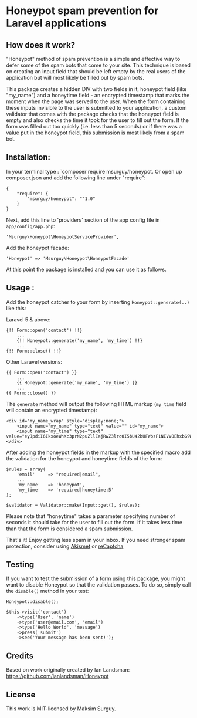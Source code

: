 Honeypot spam prevention for Laravel applications
=========

## How does it work? 

"Honeypot" method of spam prevention is a simple and effective way to defer some of the spam bots that come to your site. This technique is based on creating an input field that should be left empty by the real users of the application but will most likely be filled out by spam bots. 

This package creates a hidden DIV with two fields in it, honeypot field (like "my_name") and a honeytime field - an encrypted timestamp that marks the moment when the page was served to the user. When the form containing these inputs invisible to the user is submitted to your application, a custom validator that comes with the package checks that the honeypot field is empty and also checks the time it took for the user to fill out the form. If the form was filled out too quickly (i.e. less than 5 seconds) or if there was a value put in the honeypot field, this submission is most likely from a spam bot.

## Installation:

In your terminal type : `composer require msurguy/honeypot. Or open up composer.json and add the following line under "require":

    {
        "require": {
            "msurguy/honeypot": "^1.0"
        }
    }

Next, add this line to 'providers' section of the app config file in `app/config/app.php`:

    'Msurguy\Honeypot\HoneypotServiceProvider',

Add the honeypot facade:

    'Honeypot' => 'Msurguy\Honeypot\HoneypotFacade'

At this point the package is installed and you can use it as follows.

## Usage :

Add the honeypot catcher to your form by inserting `Honeypot::generate(..)` like this: 

Laravel 5 & above:

    {!! Form::open('contact') !!}
        ...
        {!! Honeypot::generate('my_name', 'my_time') !!}
        ...
    {!! Form::close() !!}
    
Other Laravel versions:

    {{ Form::open('contact') }}
        ...
        {{ Honeypot::generate('my_name', 'my_time') }}
        ...
    {{ Form::close() }}

The `generate` method will output the following HTML markup (`my_time` field will contain an encrypted timestamp):
    
    <div id="my_name_wrap" style="display:none;">
        <input name="my_name" type="text" value="" id="my_name">
        <input name="my_time" type="text" value="eyJpdiI6IkxoeWhKc3prN2puZllEajRwZ3lrc0I5bU42bUFWbzF1NEVVOEhxbG9WcFE9IiwidmFsdWUiOiJxNEtBT0NpYW5lUjJvWXp6VE45a1U0V3dNbk9Jd2RUNW42NFpiQWtTRllRPSIsIm1hYyI6IjAyMWQ0NWI1NTVkYTBjZTAxMTdhZmJmNTY0ZDI4Nzg4NzU3ODU4MjM1Y2MxNTVkYjAwNmFhNzBmNTdlNmJmMjkifQ==">
    </div>

After adding the honeypot fields in the markup with the specified macro add the validation for the honeypot and honeytime fields of the form: 

    $rules = array(
        'email'     => "required|email",
        ...
        'my_name'   => 'honeypot',
        'my_time'   => 'required|honeytime:5'
    );

    $validator = Validator::make(Input::get(), $rules);

Please note that "honeytime" takes a parameter specifying number of seconds it should take for the user to fill out the form. If it takes less time than that the form is considered a spam submission.

That's it! Enjoy getting less spam in your inbox. If you need stronger spam protection, consider using [Akismet](https://github.com/kenmoini/akismet) or [reCaptcha](https://github.com/dontspamagain/recaptcha)   

## Testing

If you want to test the submission of a form using this package, you might want to disable Honeypot so that the validation passes. To do so, simply call the `disable()` method in your test:

    Honeypot::disable();

    $this->visit('contact')
        ->type('User', 'name')
        ->type('user@email.com', 'email')
        ->type('Hello World', 'message')
        ->press('submit')
        ->see('Your message has been sent!');

## Credits

Based on work originally created by Ian Landsman: <https://github.com/ianlandsman/Honeypot>

## License

This work is MIT-licensed by Maksim Surguy.
